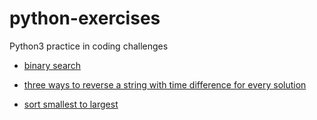 # python-exercises
Python3 practice in coding challenges

 - [binary search](https://github.com/IliasMariosG/python-exercises/blob/main/exercises-python/binary_search.py)

- [three ways to reverse a string with time difference for every solution](https://github.com/IliasMariosG/python-exercises/blob/main/exercises-python/reverse_string.py)

- [sort smallest to largest](https://github.com/IliasMariosG/python-exercises/blob/main/exercises-python/sort_smallest_to_largest.py)
